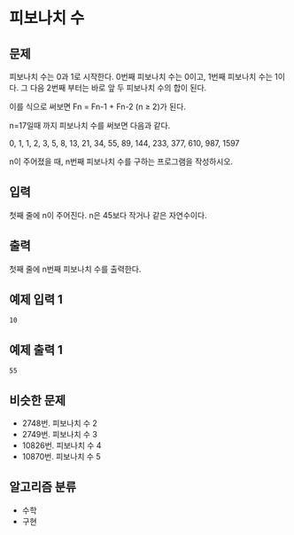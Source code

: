 # 피보나치 수
## 문제
피보나치 수는 0과 1로 시작한다. 0번째 피보나치 수는 0이고, 1번째 피보나치 수는 1이다. 그 다음 2번째 부터는 바로 앞 두 피보나치 수의 합이 된다.

이를 식으로 써보면 Fn = Fn-1 + Fn-2 (n ≥ 2)가 된다.

n=17일때 까지 피보나치 수를 써보면 다음과 같다.

0, 1, 1, 2, 3, 5, 8, 13, 21, 34, 55, 89, 144, 233, 377, 610, 987, 1597

n이 주어졌을 때, n번째 피보나치 수를 구하는 프로그램을 작성하시오.

## 입력
첫째 줄에 n이 주어진다. n은 45보다 작거나 같은 자연수이다.

## 출력
첫째 줄에 n번째 피보나치 수를 출력한다.

## 예제 입력 1 
```
10
```
## 예제 출력 1 
```
55
```
## 비슷한 문제
* 2748번. 피보나치 수 2
* 2749번. 피보나치 수 3
* 10826번. 피보나치 수 4
* 10870번. 피보나치 수 5
## 알고리즘 분류
* 수학
* 구현
